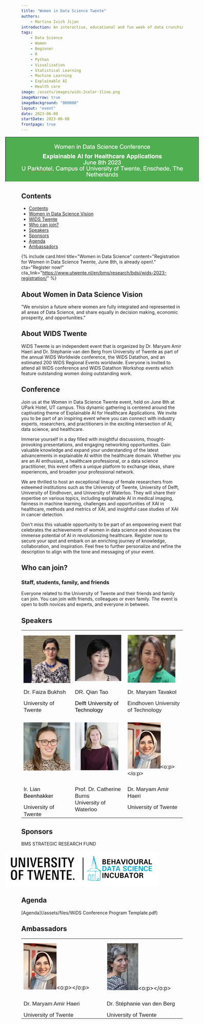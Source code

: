 ```yaml
---
title: "Women in Data Science Twente"
authors:
    - Martina Ivich Jijon
introduction: An interactive, educational and fun week of data crunching, modelling, (virtual) lunch workshops, and team work open to all BMS students and staff.
tags:
    - Data Science
    - Women
    - Beginner
    - R
    - Python
    - Visualization
    - Statistical Learning
    - Machine Learning
    - Explainable AI 
    - Health care 
image: /assets/images/wids-2color-1line.png
imageNarrow: true
imageBackground: "000000"
layout: "event"
date: 2023-06-08
startDate: 2023-06-08
frontpage: true
---
```

<img alt="WIDS Twente" src="/assets/images/banner WIDS.png" style="position: relative; left: -10%; max-width: 120%" />

## Contents

- [Contents](#contents)
- [ Women in Data Science Vision](#about-women-in-data-science-vision)
- [WIDS Twente](#about-wids-twente)
- [Who can join?](#who-can-join)
- [Speakers](#speakers)
- [Sponsors](#sponsors)
- [Agenda](#agenda)
- [Ambassadors](#ambassadors)

{% include card.html title="Women in Data Science" content="Registration for Women in Data Science Twente, June 8th, is already open!." cta="Register now!" cta_link="https://www.utwente.nl/en/bms/research/bdsi/wids-2023-registration/" %} 

## About Women in Data Science Vision

"We envision a future where women are fully integrated and represented in all areas of Data Science, and share equally in decision making, economic prosperity, and opportunities." 

## About WIDS Twente 
WiDS Twente is an independent event that is organized by Dr. Maryam Amir Haeri and Dr. Stéphanie van den Berg from University of Twente as part of the annual WiDS Worldwide conference, the WiDS Datathon, and an estimated 200 WiDS Regional Events worldwide.  Everyone is invited to attend all WiDS conference and WiDS Datathon Workshop events which feature outstanding women doing outstanding work.

## Conference

Join us at the Women in Data Science Twente event, held on June 8th at UPark Hotel, UT campus. This dynamic gathering is centered around the captivating theme of Explainable AI for Healthcare Applications. We invite you to be part of an inspiring event where you can connect with industry experts, researchers, and practitioners in the exciting intersection of AI, data science, and healthcare.

Immerse yourself in a day filled with insightful discussions, thought-provoking presentations, and engaging networking opportunities. Gain valuable knowledge and expand your understanding of the latest advancements in explainable AI within the healthcare domain. Whether you are an AI enthusiast, a healthcare professional, or a data science practitioner, this event offers a unique platform to exchange ideas, share experiences, and broaden your professional network.

We are thrilled to host an exceptional lineup of female researchers from esteemed institutions such as the University of Twente, University of Delft, University of Eindhoven, and University of Waterloo. They will share their expertise on various topics, including explainable AI in medical imaging, fairness in machine learning, challenges and opportunities of XAI in healthcare, methods and metrics of XAI, and insightful case studies of XAI in cancer detection.

Don't miss this valuable opportunity to be part of an empowering event that celebrates the achievements of women in data science and showcases the immense potential of AI in revolutionizing healthcare. Register now to secure your spot and embark on an enriching journey of knowledge, collaboration, and inspiration.
Feel free to further personalize and refine the description to align with the tone and messaging of your event.

## Who can join?

### Staff, students, family, and friends

Everyone related to the University of Twente and their friends and family can join. You can join with friends, colleagues or even family. The event is open to both novices and experts, and everyone in between.

## Speakers 

<table class="MsoTableGrid" border="0" cellspacing="0" cellpadding="0" style="border-collapse:collapse;border:none;mso-yfti-tbllook:1184;mso-padding-alt:
 0cm 5.4pt 0cm 5.4pt;mso-border-insideh:none;mso-border-insidev:none">
 <tbody><tr style="mso-yfti-irow:0;mso-yfti-firstrow:yes">
  <td width="214" valign="top" style="width:160.8pt;padding:0cm 5.4pt 0cm 5.4pt">
  <p style="margin-bottom:0cm"><span style="font-size:13.0pt"><span style="mso-no-proof:yes"><!--[if gte vml 1]><v:shape id="Picture_x0020_3"
   o:spid="_x0000_i1032" type="#_x0000_t75" alt="dr. F.A. Bukhsh (Faiza) | University of Twente"
   style='width:150pt;height:150pt;visibility:visible;mso-wrap-style:square'>
   <v:imagedata src="assets/images/WIDS SPEAKERS/faiza.png"/>
  </v:shape><![endif]--><!--[if !vml]--><img width="150" height="150" src="/assets/images/WIDS SPEAKERS/faiza.png" alt="dr. F.A. Bukhsh (Faiza) | University of Twente" v:shapes="Picture_x0020_3"><!--[endif]--></span></span><span lang="EN-US" style="font-size:13.0pt;mso-ansi-language:EN-US"><o:p></o:p></span></p>
  </td>
  <td width="229" valign="top" style="width:171.85pt;padding:0cm 5.4pt 0cm 5.4pt">
  <p style="margin-bottom:0cm"><span style="font-size:13.0pt;mso-no-proof:yes"><!--[if gte vml 1]><v:shape
   id="图片_x0020_1" o:spid="_x0000_i1031" type="#_x0000_t75" alt="https://d2k0ddhflgrk1i.cloudfront.net/_processed_/2/c/csm_csm_Tao_Qian_website_photo_97956ad757_38c03c48c0.png"
   style='width:2in;height:2in;visibility:visible;mso-wrap-style:square'>
   <v:imagedata src="Explainable%20AI%20for%20Healthcare%20Applications%202.fld/image004.png"
    o:title="csm_csm_Tao_Qian_website_photo_97956ad757_38c03c48c0"/>
  </v:shape><![endif]--><!--[if !vml]--><img width="144" height="144" src="/assets/images/WIDS SPEAKERS/Qian.png" alt="DR. Qian Tao
Delft University of Technology" v:shapes="图片_x0020_1"><!--[endif]--></span><span lang="EN-US" style="font-size:
  13.0pt;mso-ansi-language:EN-US"><o:p></o:p></span></p>
  </td>
  <td width="265" valign="top" style="width:7.0cm;padding:0cm 5.4pt 0cm 5.4pt">
  <p style="margin-bottom:0cm"><span style="font-size:13.0pt"><span style="mso-no-proof:yes"><!--[if gte vml 1]><v:shape id="Picture_x0020_2"
   o:spid="_x0000_i1030" type="#_x0000_t75" alt="Maryam Tavakol" style='width:149pt;
   height:149pt;visibility:visible;mso-wrap-style:square'>
   <v:imagedata src="Explainable%20AI%20for%20Healthcare%20Applications%202.fld/image005.jpg"
    o:href="https://maryamtavakol.com/assets/images/bio-photo.jpg"/>
  </v:shape><![endif]--><!--[if !vml]--><img width="149" height="149" src="/assets/images/WIDS SPEAKERS/Maryam Tavakol.png" alt="Maryam Tavakol" v:shapes="Picture_x0020_2"><!--[endif]--></span></span><span lang="EN-US" style="font-size:13.0pt;mso-ansi-language:EN-US"><o:p></o:p></span></p>
  </td>
 </tr>
 <tr style="mso-yfti-irow:1">
  <td width="214" valign="top" style="width:160.8pt;padding:0cm 5.4pt 0cm 5.4pt">
  <p style="margin-bottom:0cm"><span lang="EN-US" style="font-size:13.0pt;
  font-family:Helvetica;mso-ansi-language:EN-US">Dr. Faiza <span class="SpellE">Bukhsh</span><o:p></o:p></span></p>
  <p style="margin-bottom:0cm"><span lang="EN-US" style="font-size:13.0pt;
  font-family:Helvetica;mso-ansi-language:EN-US;mso-no-proof:yes">University of
  Twente</span><span lang="EN-US" style="font-size:13.0pt;font-family:Helvetica;
  mso-ansi-language:EN-US"><o:p></o:p></span></p>
  </td>
  <td width="229" valign="top" style="width:171.85pt;padding:0cm 5.4pt 0cm 5.4pt">
  <p style="margin-bottom:0cm"><span lang="EN-US" style="font-size:13.0pt;
  font-family:Helvetica;mso-ansi-language:EN-US">DR. Qian Tao<o:p></o:p></span></p>
  <p class="MsoNormal"><span style="font-size:13.0pt;font-family:Helvetica;
  mso-bidi-font-family:Arial;color:black">Delft University of Technology <o:p></o:p></span></p>
  </td>
  <td width="265" valign="top" style="width:7.0cm;padding:0cm 5.4pt 0cm 5.4pt">
  <p style="margin-bottom:0cm"><span lang="EN-US" style="font-size:13.0pt;
  font-family:Helvetica;mso-ansi-language:EN-US;mso-no-proof:yes">Dr. Maryam
  Tavakol <o:p></o:p></span></p>
  <p class="MsoNormal"><span style="font-size:13.0pt;font-family:Helvetica;
  mso-bidi-font-family:Arial;color:#202124">Eindhoven University of Technology<o:p></o:p></span></p>
  </td>
 </tr>
 <tr style="mso-yfti-irow:2">
  <td width="214" valign="top" style="width:160.8pt;padding:0cm 5.4pt 0cm 5.4pt">
  <p style="margin-bottom:0cm"><span style="font-size:13.0pt;font-family:Helvetica"><span style="mso-no-proof:yes"><!--[if gte vml 1]><v:shape id="Picture_x0020_7"
   o:spid="_x0000_i1029" type="#_x0000_t75" alt="ir. L. Beenhakker (Lian) | Universiteit Twente"
   style='width:150pt;height:150pt;visibility:visible;mso-wrap-style:square'>
   <v:imagedata src="Explainable%20AI%20for%20Healthcare%20Applications%202.fld/image006.jpg"
    o:href="https://personen.utwente.nl/l.beenhakker/picture.jpg"/>
  </v:shape><![endif]--><!--[if !vml]--><img width="150" height="150" src="/assets/images/WIDS SPEAKERS/lian.png" alt="ir. L. Beenhakker (Lian) | Universiteit Twente" v:shapes="Picture_x0020_7"><!--[endif]--></span></span><span lang="EN-US" style="font-size:13.0pt;font-family:Helvetica;mso-ansi-language:
  EN-US"><o:p></o:p></span></p>
  </td>
  <td width="229" valign="top" style="width:171.85pt;padding:0cm 5.4pt 0cm 5.4pt">
  <p style="margin-bottom:0cm"><span style="font-size:13.0pt;font-family:Helvetica"><span style="mso-no-proof:yes"><!--[if gte vml 1]><v:shape id="Picture_x0020_5"
   o:spid="_x0000_i1028" type="#_x0000_t75" alt="Catherine Burns" style='width:135pt;
   height:149pt;visibility:visible;mso-wrap-style:square'>
   <v:imagedata src="Explainable%20AI%20for%20Healthcare%20Applications%202.fld/image007.jpg"
    o:href="https://uwaterloo.ca/research/sites/ca.research/files/resize/uploads/images/clc_9511-220x243.jpg"/>
  </v:shape><![endif]--><!--[if !vml]--><img width="135" height="149" src="/assets/images/WIDS SPEAKERS/catherine.png" alt="Catherine Burns" v:shapes="Picture_x0020_5"><!--[endif]--></span></span><span lang="EN-US" style="font-size:13.0pt;font-family:Helvetica;mso-ansi-language:
  EN-US"><o:p></o:p></span></p>
  </td>
  <td width="265" valign="top" style="width:7.0cm;padding:0cm 5.4pt 0cm 5.4pt">
  <p style="margin-bottom:0cm"><span lang="EN-US" style="font-size:13.0pt;
  font-family:Helvetica;mso-ansi-language:EN-US;mso-no-proof:yes"><!--[if gte vml 1]><v:shape
   id="Picture_x0020_211443087" o:spid="_x0000_i1027" type="#_x0000_t75" alt="A person smiling at the camera&#10;&#10;Description automatically generated with low confidence"
   style='width:103pt;height:2in;visibility:visible;mso-wrap-style:square'>
   <v:imagedata src="Explainable%20AI%20for%20Healthcare%20Applications%202.fld/image008.jpg"
    o:title="A person smiling at the camera&#10;&#10;Description automatically generated with low confidence"/>
  </v:shape><![endif]--><!--[if !vml]--><img width="103" height="144" src="/assets/images/WIDS SPEAKERS/maryam amir.png" alt="A person smiling at the camera

Description automatically generated with low confidence" v:shapes="Picture_x0020_211443087"><!--[endif]--></span><span lang="EN-US" style="font-size:13.0pt;font-family:Helvetica;mso-ansi-language:EN-US"><o:p></o:p></span></p>
  </td>
 </tr>
 <tr style="mso-yfti-irow:3;mso-yfti-lastrow:yes">
  <td width="214" valign="top" style="width:160.8pt;padding:0cm 5.4pt 0cm 5.4pt">
  <p style="margin-bottom:0cm"><span lang="EN-US" style="font-size:13.0pt;
  font-family:Helvetica;mso-ansi-language:EN-US">Ir. Lian </span><span style="font-size:13.0pt;font-family:Helvetica;mso-bidi-font-family:Arial;
  color:black">Beenhakker<o:p></o:p></span></p>
  <p style="margin-bottom:0cm"><span lang="EN-US" style="font-size:13.0pt;
  font-family:Helvetica;mso-ansi-language:EN-US;mso-no-proof:yes">University of
  Twente</span><span lang="FA" dir="RTL" style="font-size:13.0pt;mso-ascii-font-family:
  Helvetica;mso-hansi-font-family:Helvetica;mso-ansi-language:EN-US;mso-bidi-language:
  FA"><o:p></o:p></span></p>
  </td>
  <td width="229" valign="top" style="width:171.85pt;padding:0cm 5.4pt 0cm 5.4pt">
  <p style="margin-bottom:0cm"><span lang="EN-US" style="font-size:13.0pt;
  font-family:Helvetica;mso-ansi-language:EN-US">Prof. Dr. Catherine Burns<br>
  University of Waterloo<o:p></o:p></span></p>
  </td>
  <td width="265" valign="top" style="width:7.0cm;padding:0cm 5.4pt 0cm 5.4pt">
  <p style="margin-bottom:0cm"><span lang="EN-US" style="font-size:13.0pt;
  font-family:Helvetica;mso-ansi-language:EN-US;mso-no-proof:yes">Dr. Maryam
  Amir Haeri<o:p></o:p></span></p>
  <p style="margin-bottom:0cm"><span lang="EN-US" style="font-size:13.0pt;
  font-family:Helvetica;mso-ansi-language:EN-US;mso-no-proof:yes">University of
  Twente<o:p></o:p></span></p>
  </td>
 </tr>
</tbody></table>

## Sponsors 
BMS STRATEGIC RESEARCH FUND

<img alt="Behavioral Data Science incubator" src="/assets/images/logo-utwente-bdsi.png" style="position: relative; left: -10%; max-width: 120%" />


## Agenda
[Agenda](/assets/files/WiDS Conference Program Template.pdf)


## Ambassadors 

<table class="MsoTableGrid" border="0" cellspacing="0" cellpadding="0" style="border-collapse:collapse;border:none;mso-yfti-tbllook:1184;mso-padding-alt:
 0cm 5.4pt 0cm 5.4pt;mso-border-insideh:none;mso-border-insidev:none">
 <tbody><tr style="mso-yfti-irow:0;mso-yfti-firstrow:yes">
  <td width="312" valign="top" style="width:233.65pt;padding:0cm 5.4pt 0cm 5.4pt">
  <p style="margin-bottom:0cm"><span lang="EN-US" style="font-size:13.0pt;
  mso-ansi-language:EN-US;mso-no-proof:yes"><!--[if gte vml 1]><v:shape id="Picture_x0020_6"
   o:spid="_x0000_i1026" type="#_x0000_t75" alt="A person smiling at the camera&#10;&#10;Description automatically generated with low confidence"
   style='width:103pt;height:2in;visibility:visible;mso-wrap-style:square'>
   <v:imagedata src="Explainable%20AI%20for%20Healthcare%20Applications%202.fld/image008.jpg"
    o:title="A person smiling at the camera&#10;&#10;Description automatically generated with low confidence"/>
  </v:shape><![endif]--><!--[if !vml]--><img width="103" height="144" src="/assets/images/WIDS SPEAKERS/maryam amir.png" alt="A person smiling at the camera

Description automatically generated with low confidence" v:shapes="Picture_x0020_6"><!--[endif]--></span><span lang="EN-US" style="font-size:13.0pt;mso-ansi-language:EN-US"><o:p></o:p></span></p>
  </td>
  <td width="290" valign="top" style="width:217.15pt;padding:0cm 5.4pt 0cm 5.4pt">
  <p style="margin-bottom:0cm"><span lang="EN-US" style="font-size:13.0pt;
  mso-ansi-language:EN-US;mso-no-proof:yes"><!--[if gte vml 1]><v:shape id="Picture_x0020_1"
   o:spid="_x0000_i1025" type="#_x0000_t75" alt="A close-up of a person smiling&#10;&#10;Description automatically generated with medium confidence"
   style='width:98pt;height:146pt;visibility:visible;mso-wrap-style:square'>
   <v:imagedata src="Explainable%20AI%20for%20Healthcare%20Applications%202.fld/image009.png"
    o:title="A close-up of a person smiling&#10;&#10;Description automatically generated with medium confidence"/>
  </v:shape><![endif]--><!--[if !vml]--><img width="98" height="146" src="/assets/images/WIDS SPEAKERS/stephanie .png" alt="A close-up of a person smiling

Description automatically generated with medium confidence" v:shapes="Picture_x0020_1"><!--[endif]--></span><span lang="EN-US" style="font-size:13.0pt;mso-ansi-language:EN-US"><o:p></o:p></span></p>
  </td>
 </tr>
 <tr style="mso-yfti-irow:1;mso-yfti-lastrow:yes">
  <td width="312" valign="top" style="width:233.65pt;padding:0cm 5.4pt 0cm 5.4pt">
  <p style="margin-bottom:0cm"><span lang="EN-US" style="font-size:13.0pt;
  font-family:Helvetica;mso-ansi-language:EN-US;mso-no-proof:yes">Dr. Maryam
  Amir Haeri<o:p></o:p></span></p>
  <p style="margin-bottom:0cm"><span lang="EN-US" style="font-size:13.0pt;
  font-family:Helvetica;mso-ansi-language:EN-US;mso-no-proof:yes">University of
  Twente<o:p></o:p></span></p>
  </td>
  <td width="290" valign="top" style="width:217.15pt;padding:0cm 5.4pt 0cm 5.4pt">
  <p style="margin-bottom:0cm"><span lang="EN-US" style="font-size:13.0pt;
  font-family:Helvetica;mso-ansi-language:EN-US">Dr. Stéphanie van den Berg<o:p></o:p></span></p>
  <p style="margin-bottom:0cm"><span lang="EN-US" style="font-size:13.0pt;
  font-family:Helvetica;mso-ansi-language:EN-US;mso-no-proof:yes">University of
  Twente</span><span lang="EN-US" style="font-size:13.0pt;font-family:Helvetica;
  mso-ansi-language:EN-US"><o:p></o:p></span></p>
  </td>
 </tr>
</tbody></table>

